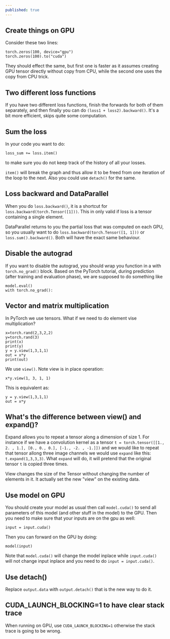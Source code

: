 ```yaml
---
published: true
---
```

## Create things on GPU



Consider these two lines:

    torch.zeros(100, device="gpu")
    torch.zeros(100).to("cuda")

They should effect the same, but first one is faster as it assumes creating GPU tensor directly without copy from CPU, while the second one uses the copy from CPU trick.

## Two different loss functions



If you have two different loss functions, finish the forwards for both of them separately, and then finally you can do `(loss1 + loss2).backward()`. 
It's a bit more efficient, skips quite some computation.


## Sum the loss

In your code you want to do: 

    loss_sum += loss.item()

to make sure you do not keep track of the history of all your losses. 

`item()` will break the graph and thus allow it to be freed from one iteration of the loop to the next.
Also you could use `detach()` for the same.

## Loss backward and DataParallel

When you do `loss.backward()`, it is a shortcut for `loss.backward(torch.Tensor([1]))`. 
This in only valid if loss is a tensor containing a single element.

DataParallel returns to you the partial loss that was computed on each GPU, so you usually want to do `loss.backward(torch.Tensor([1, 1]))` or `loss.sum().backward()`. 
Both will have the exact same behaviour.


## Disable the autograd

If you want to disable the autograd, you should wrap you function in a with `torch.no_grad()` block.
Based on the PyTorch tutorial, during prediction (after training and evaluation phase), we are supposed to do something like

    model.eval()
    with torch.no_grad():

## Vector and matrix multiplication

In PyTorch we use tensors. What if we need to do element vise multiplication?

    x=torch.rand(2,3,2,2)
    y=torch.rand(3)
    print(x)
    print(y)
    y = y.view(1,3,1,1)
    out = x*y
    print(out)

We use `view()`. Note view is in place operation:

    x*y.view(1, 3, 1, 1)
		
This is equivalent as:

    y = y.view(1,3,1,1)
    out = x*y

## What's the difference between view() and expand()?

Expand allows you to repeat a tensor along a dimension of size 1. For instance if we have a convolution kernel as a tensor `t = torch.tensor([[1., 2. , 1.], [0., 0., 0.], [-1., -2. , -1.]])` and we would like to repeat that tensor allong three image channels we would use `expand` like this: `t.expand(1,3,3,3)`. What `expand` will do, it will pretend that the original tensor `t` is copied three times.

View changes the size of the Tensor without changing the number of elements in it. It actually set the new "view" on the existing data.


## Use model on GPU

You should create your model as usual then call `model.cuda()` to send all parameters of this model (and other stuff in the model) to the GPU. 
Then you need to make sure that your inputs are on the gpu as well:

    input = input.cuda()

Then you can forward on the GPU by doing: 

    model(input)
		
Note that `model.cuda()` will change the model inplace while `input.cuda()` will not change input inplace and you need to do `input = input.cuda()`.


## Use detach()

Replace `output.data` with `output.detach()` that is the new way to do it.


## CUDA_LAUNCH_BLOCKING=1 to have clear stack trace

When running on GPU, use `CUDA_LAUNCH_BLOCKING=1` otherwise the stack trace is going to be wrong.

